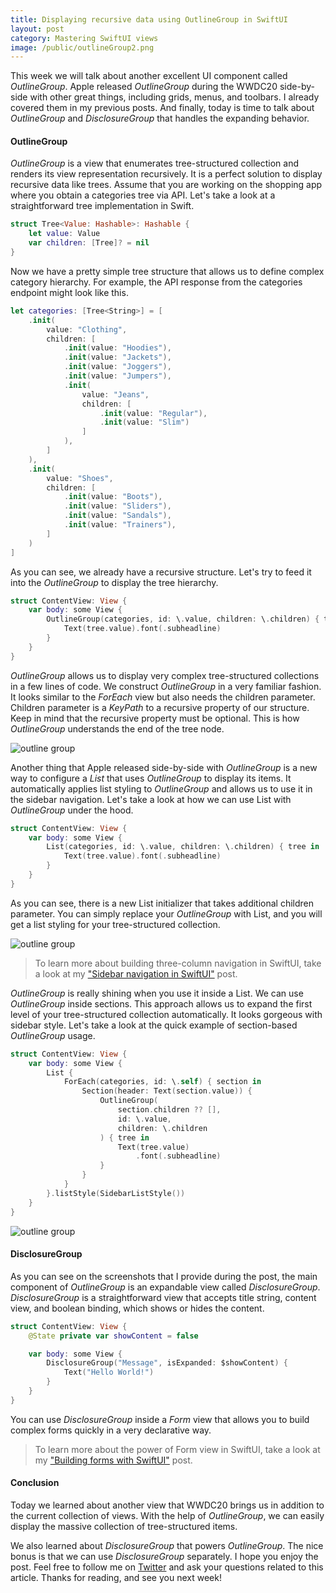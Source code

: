```yaml
---
title: Displaying recursive data using OutlineGroup in SwiftUI
layout: post
category: Mastering SwiftUI views
image: /public/outlineGroup2.png
---
```


This week we will talk about another excellent UI component called *OutlineGroup*. Apple released *OutlineGroup* during the WWDC20 side-by-side with other great things, including grids, menus, and toolbars. I already covered them in my previous posts. And finally, today is time to talk about *OutlineGroup* and *DisclosureGroup* that handles the expanding behavior.

#### OutlineGroup
*OutlineGroup* is a view that enumerates tree-structured collection and renders its view representation recursively. It is a perfect solution to display recursive data like trees. Assume that you are working on the shopping app where you obtain a categories tree via API. Let's take a look at a straightforward tree implementation in Swift.

```swift
struct Tree<Value: Hashable>: Hashable {
    let value: Value
    var children: [Tree]? = nil
}
```

Now we have a pretty simple tree structure that allows us to define complex category hierarchy. For example, the API response from the categories endpoint might look like this.

```swift
let categories: [Tree<String>] = [
    .init(
        value: "Clothing",
        children: [
            .init(value: "Hoodies"),
            .init(value: "Jackets"),
            .init(value: "Joggers"),
            .init(value: "Jumpers"),
            .init(
                value: "Jeans",
                children: [
                    .init(value: "Regular"),
                    .init(value: "Slim")
                ]
            ),
        ]
    ),
    .init(
        value: "Shoes",
        children: [
            .init(value: "Boots"),
            .init(value: "Sliders"),
            .init(value: "Sandals"),
            .init(value: "Trainers"),
        ]
    )
]
```

As you can see, we already have a recursive structure. Let's try to feed it into the *OutlineGroup* to display the tree hierarchy.

```swift
struct ContentView: View {
    var body: some View {
        OutlineGroup(categories, id: \.value, children: \.children) { tree in
            Text(tree.value).font(.subheadline)
        }
    }
}
```

*OutlineGroup* allows us to display very complex tree-structured collections in a few lines of code. We construct *OutlineGroup* in a very familiar fashion. It looks similar to the *ForEach* view but also needs the children parameter. Children parameter is a *KeyPath* to a recursive property of our structure. Keep in mind that the recursive property must be optional. This is how *OutlineGroup* understands the end of the tree node.

![outline group](/public/outlineGroup1.png)

Another thing that Apple released side-by-side with *OutlineGroup* is a new way to configure a *List* that uses *OutlineGroup* to display its items. It automatically applies list styling to *OutlineGroup* and allows us to use it in the sidebar navigation. Let's take a look at how we can use List with *OutlineGroup* under the hood.

```swift
struct ContentView: View {
    var body: some View {
        List(categories, id: \.value, children: \.children) { tree in
            Text(tree.value).font(.subheadline)
        }
    }
}
```

As you can see, there is a new List initializer that takes additional children parameter. You can simply replace your *OutlineGroup* with List, and you will get a list styling for your tree-structured collection.

![outline group](/public/outlineGroup2.png)

> To learn more about building three-column navigation in SwiftUI, take a look at my ["Sidebar navigation in SwiftUI"](/2020/07/21/sidebar-navigation-in-swiftui/) post.

*OutlineGroup* is really shining when you use it inside a List. We can use *OutlineGroup* inside sections. This approach allows us to expand the first level of your tree-structured collection automatically. It looks gorgeous with sidebar style. Let's take a look at the quick example of section-based *OutlineGroup* usage.

```swift
struct ContentView: View {
    var body: some View {
        List {
            ForEach(categories, id: \.self) { section in
                Section(header: Text(section.value)) {
                    OutlineGroup(
                        section.children ?? [],
                        id: \.value,
                        children: \.children
                    ) { tree in
                        Text(tree.value)
                            .font(.subheadline)
                    }
                }
            }
        }.listStyle(SidebarListStyle())
    }
}
```

![outline group](/public/outlineGroup3.png)

#### DisclosureGroup
As you can see on the screenshots that I provide during the post, the main component of *OutlineGroup* is an expandable view called *DisclosureGroup*. *DisclosureGroup* is a straightforward view that accepts title string, content view, and boolean binding, which shows or hides the content.

```swift
struct ContentView: View {
    @State private var showContent = false

    var body: some View {
        DisclosureGroup("Message", isExpanded: $showContent) {
            Text("Hello World!")
        }
    }
}
```

You can use *DisclosureGroup* inside a *Form* view that allows you to build complex forms quickly in a very declarative way.

> To learn more about the power of Form view in SwiftUI, take a look at my ["Building forms with SwiftUI"](/2019/06/19/building-forms-with-swiftui/) post.

#### Conclusion
Today we learned about another view that WWDC20 brings us in addition to the current collection of views. With the help of *OutlineGroup*, we can easily display the massive collection of tree-structured items.

We also learned about *DisclosureGroup* that powers *OutlineGroup*. The nice bonus is that we can use *DisclosureGroup* separately. I hope you enjoy the post. Feel free to follow me on [Twitter](https://twitter.com/mecid) and ask your questions related to this article. Thanks for reading, and see you next week!